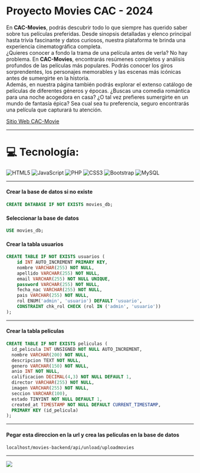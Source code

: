 # Proyecto Movies CAC - 2024

En <b>CAC-Movies</b>, podrás descubrir todo lo que siempre has querido saber sobre tus películas preferidas. Desde sinopsis detalladas y elenco principal hasta trivia fascinante y datos curiosos, nuestra plataforma te brinda una experiencia cinematográfica completa.<br>¿Quieres conocer a fondo la trama de una película antes de verla? No hay problema. En <b>CAC-Movies</b>, encontrarás resúmenes completos y análisis profundos de las películas más populares. Podrás conocer los giros sorprendentes, los personajes memorables y las escenas más icónicas antes de sumergirte en la historia.<br>Además, en nuestra página también podrás explorar el extenso catálogo de películas de diferentes géneros y épocas. ¿Buscas una comedia romántica para una noche acogedora en casa? ¿O tal vez prefieres sumergirte en un mundo de fantasía épica? Sea cual sea tu preferencia, seguro encontrarás una película que capturará tu atención.

[Sitio Web CAC-Movie](https://lea-2024.github.io/proyecto-movies/)

---

# 💻 Tecnología:

![HTML5](https://img.shields.io/badge/html5-%23E34F26.svg?style=for-the-badge&logo=html5&logoColor=white) ![JavaScript](https://img.shields.io/badge/javascript-%23323330.svg?style=for-the-badge&logo=javascript&logoColor=%23F7DF1E) ![PHP](https://img.shields.io/badge/php-%23777BB4.svg?style=for-the-badge&logo=php&logoColor=white) ![CSS3](https://img.shields.io/badge/css3-%231572B6.svg?style=for-the-badge&logo=css3&logoColor=white) ![Bootstrap](https://img.shields.io/badge/bootstrap-%238511FA.svg?style=for-the-badge&logo=bootstrap&logoColor=white) ![MySQL](https://img.shields.io/badge/mysql-4479A1.svg?style=for-the-badge&logo=mysql&logoColor=white)

---

#### Crear la base de datos si no existe

```sql
CREATE DATABASE IF NOT EXISTS movies_db;
```

#### Seleccionar la base de datos

```sql
USE movies_db;
```

#### Crear la tabla usuarios

```sql
CREATE TABLE IF NOT EXISTS usuarios (
    id INT AUTO_INCREMENT PRIMARY KEY,
    nombre VARCHAR(255) NOT NULL,
    apellido VARCHAR(255) NOT NULL,
    email VARCHAR(255) NOT NULL UNIQUE,
    password VARCHAR(255) NOT NULL,
    fecha_nac VARCHAR(255) NOT NULL,
    pais VARCHAR(255) NOT NULL,
    rol ENUM('admin', 'usuario') DEFAULT 'usuario',
    CONSTRAINT chk_rol CHECK (rol IN ('admin', 'usuario'))
);
```

---

#### Crear la tabla peliculas

```sql
CREATE TABLE IF NOT EXISTS peliculas (
  id_pelicula INT UNSIGNED NOT NULL AUTO_INCREMENT,
  nombre VARCHAR(200) NOT NULL,
  descripcion TEXT NOT NULL,
  genero VARCHAR(150) NOT NULL,
  anio INT NOT NULL,
  calificacion DECIMAL(4,3) NOT NULL DEFAULT 1,
  director VARCHAR(255) NOT NULL,
  imagen VARCHAR(255) NOT NULL,
  seccion VARCHAR(100),
  estado TINYINT NOT NULL DEFAULT 1,
  created_at TIMESTAMP NOT NULL DEFAULT CURRENT_TIMESTAMP,
  PRIMARY KEY (id_pelicula)
);
```

---

#### Pegar esta direccion en la url y crea las peliculas en la base de datos

```markdown
localhost/movies-backend/api/unload/uploadmovies
```

---

![](https://visitcount.itsvg.in/api?id=cac-movies&icon=1&color=0)
